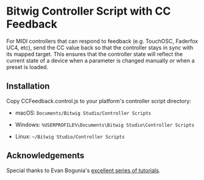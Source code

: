 # Bitwig Controller Script with CC Feedback

For MIDI controllers that can respond to feedback (e.g. TouchOSC,
Faderfox UC4, etc), send the CC value back so that the controller
stays in sync with its mapped target. This ensures that the controller
state will reflect the current state of a device when a parameter is
changed manually or when a preset is loaded.

## Installation

Copy CCFeedback.control.js to your platform's controller script directory:

- macOS: ```Documents/Bitwig Studio/Controller Scripts```

- Windows: ```%USERPROFILE%\Documents\Bitwig Studio\Controller Scripts```

- Linux: ```~/Bitwig Studio/Controller Scripts```

## Acknowledgements

Special thanks to Evan Bogunia's [excellent series of tutorials](https://www.keithmcmillen.com/blog/controller-scripting-in-bitwig-studio-part-1/).
